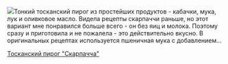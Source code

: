 <!--2025-06-26 08:00:19-->
<div class="yb">
  <div class="rss povarenok"><a href="https://www.povarenok.ru/recipes/show/182862/"><img src="https://www.povarenok.ru/data/cache/2025jun/25/10/3182581_66016-640x480.jpg"></a>Тонкий тосканский пирог из простейших продуктов - кабачки, мука, лук и оливковое масло. Видела рецепты скарпаччи раньше, но этот вариант мне понравился больше всего - он без яиц и молока. Поэтому сразу и приготовила и не пожалела - это действительно вкусно. В оригинальных рецептах используется пшеничная мука с добавлением... <p class="titl"><a href="https://www.povarenok.ru/recipes/show/182862/">Тосканский пирог "Скарпачча"</a></p></div>
</div>
